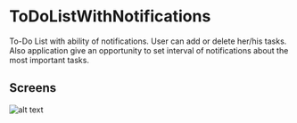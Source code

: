 # ToDoListWithNotifications
To-Do List with ability of notifications. User can add or delete her/his tasks.
Also application give an opportunity to set interval of notifications about the most important tasks.

## Screens
![alt text](http://i.piccy.info/i9/fecacb0e07d24c3e968f40aac627fcbb/1516301784/63608/1214167/gfgdfg.png)

